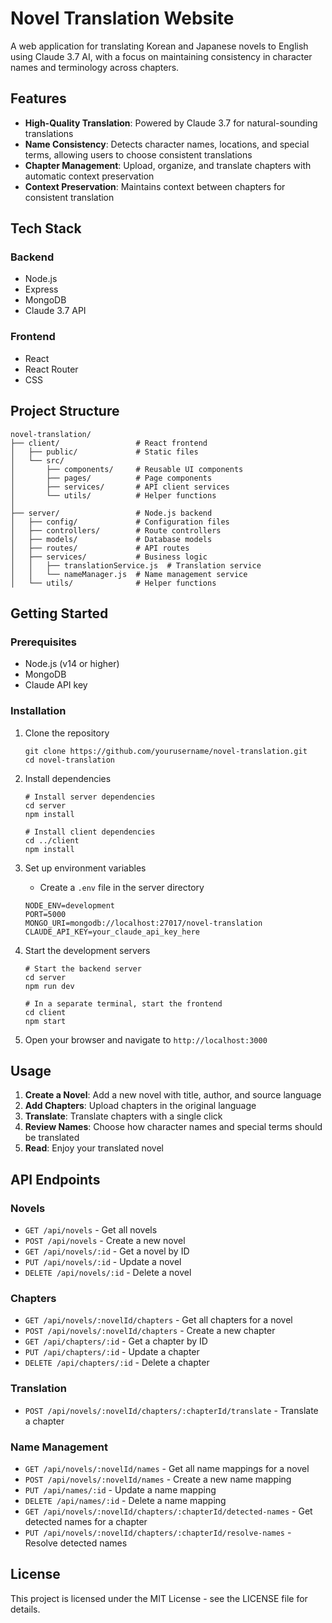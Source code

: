 # Novel Translation Website

A web application for translating Korean and Japanese novels to English using Claude 3.7 AI, with a focus on maintaining consistency in character names and terminology across chapters.

## Features

- **High-Quality Translation**: Powered by Claude 3.7 for natural-sounding translations
- **Name Consistency**: Detects character names, locations, and special terms, allowing users to choose consistent translations
- **Chapter Management**: Upload, organize, and translate chapters with automatic context preservation
- **Context Preservation**: Maintains context between chapters for consistent translation

## Tech Stack

### Backend
- Node.js
- Express
- MongoDB
- Claude 3.7 API

### Frontend
- React
- React Router
- CSS

## Project Structure

```
novel-translation/
├── client/                 # React frontend
│   ├── public/             # Static files
│   └── src/
│       ├── components/     # Reusable UI components
│       ├── pages/          # Page components
│       ├── services/       # API client services
│       └── utils/          # Helper functions
│
├── server/                 # Node.js backend
│   ├── config/             # Configuration files
│   ├── controllers/        # Route controllers
│   ├── models/             # Database models
│   ├── routes/             # API routes
│   ├── services/           # Business logic
│   │   ├── translationService.js  # Translation service
│   │   └── nameManager.js  # Name management service
│   └── utils/              # Helper functions
```

## Getting Started

### Prerequisites

- Node.js (v14 or higher)
- MongoDB
- Claude API key

### Installation

1. Clone the repository
   ```
   git clone https://github.com/yourusername/novel-translation.git
   cd novel-translation
   ```

2. Install dependencies
   ```
   # Install server dependencies
   cd server
   npm install

   # Install client dependencies
   cd ../client
   npm install
   ```

3. Set up environment variables
   - Create a `.env` file in the server directory
   ```
   NODE_ENV=development
   PORT=5000
   MONGO_URI=mongodb://localhost:27017/novel-translation
   CLAUDE_API_KEY=your_claude_api_key_here
   ```

4. Start the development servers
   ```
   # Start the backend server
   cd server
   npm run dev

   # In a separate terminal, start the frontend
   cd client
   npm start
   ```

5. Open your browser and navigate to `http://localhost:3000`

## Usage

1. **Create a Novel**: Add a new novel with title, author, and source language
2. **Add Chapters**: Upload chapters in the original language
3. **Translate**: Translate chapters with a single click
4. **Review Names**: Choose how character names and special terms should be translated
5. **Read**: Enjoy your translated novel

## API Endpoints

### Novels
- `GET /api/novels` - Get all novels
- `POST /api/novels` - Create a new novel
- `GET /api/novels/:id` - Get a novel by ID
- `PUT /api/novels/:id` - Update a novel
- `DELETE /api/novels/:id` - Delete a novel

### Chapters
- `GET /api/novels/:novelId/chapters` - Get all chapters for a novel
- `POST /api/novels/:novelId/chapters` - Create a new chapter
- `GET /api/chapters/:id` - Get a chapter by ID
- `PUT /api/chapters/:id` - Update a chapter
- `DELETE /api/chapters/:id` - Delete a chapter

### Translation
- `POST /api/novels/:novelId/chapters/:chapterId/translate` - Translate a chapter

### Name Management
- `GET /api/novels/:novelId/names` - Get all name mappings for a novel
- `POST /api/novels/:novelId/names` - Create a new name mapping
- `PUT /api/names/:id` - Update a name mapping
- `DELETE /api/names/:id` - Delete a name mapping
- `GET /api/novels/:novelId/chapters/:chapterId/detected-names` - Get detected names for a chapter
- `PUT /api/novels/:novelId/chapters/:chapterId/resolve-names` - Resolve detected names

## License

This project is licensed under the MIT License - see the LICENSE file for details.
